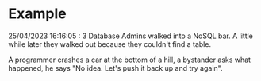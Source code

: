 # Example

<!-- replace-with-date starts -->
25/04/2023 16:16:05 : 3 Database Admins walked into a NoSQL bar. A little while later they walked out because they couldn't find a table.
<!-- replace-with-date ends -->

<!-- replace-with-joke starts -->
A programmer crashes a car at the bottom of a hill, a bystander asks what happened, he says "No idea. Let's push it back up and try again".
<!-- replace-with-joke ends -->